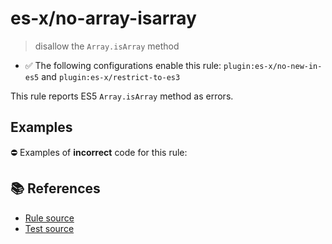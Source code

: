 # es-x/no-array-isarray
> disallow the `Array.isArray` method

- ✅ The following configurations enable this rule: `plugin:es-x/no-new-in-es5` and `plugin:es-x/restrict-to-es3`

This rule reports ES5 `Array.isArray` method as errors.

## Examples

⛔ Examples of **incorrect** code for this rule:

<eslint-playground type="bad" code="/*eslint es-x/no-array-isarray: error */
var array = Array.isArray(obj)
" />

## 📚 References

- [Rule source](https://github.com/ota-meshi/eslint-plugin-es-x/blob/v4.1.0/lib/rules/no-array-isarray.js)
- [Test source](https://github.com/ota-meshi/eslint-plugin-es-x/blob/v4.1.0/tests/lib/rules/no-array-isarray.js)
